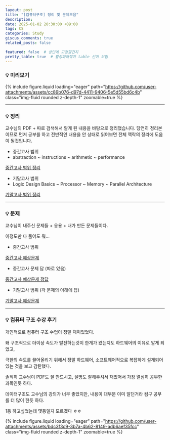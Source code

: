```yaml
---
layout: post
title: "[컴퓨터구조] 정리 및 문제모음"
description:
date: 2025-01-02 20:30:00 +09:00
tags: CS
categories: Study
giscus_comments: true
related_posts: false

featured: false  # 상단에 고정할건지
pretty_table: true  # 활성화해줘야 table 선이 보임
---
```


### 💡 미리보기
{% include figure.liquid loading="eager" path="https://github.com/user-attachments/assets/cc89b076-d97d-4411-9406-5e5d55bd6c4b" class="img-fluid rounded z-depth-1" zoomable=true %} 

---

### 💡 정리

교수님의 PDF + 따로 검색해서 알게 된 내용을 바탕으로 정리했습니다.
당연히 정리본이므로 먼저 공부를 하고 전반적인 내용을 안 상태로 읽어보면 전체 맥락의 정리에 도움이 될것입니다.

- 중간고사 범위
- abstraction ~ instructions ~ arithmetic ~ performance

<a href="{{ '/files/2025-01-01-computer_architecture/CA_mid.pdf' | relative_url }}"> 중간고사 범위 정리 </a>

- 기말고사 범위
- Logic Design Basics ~ Processor ~ Memory ~ Parallel Architecture

<a href="{{ '/files/2025-01-01-computer_architecture/CA_final.pdf' | relative_url }}"> 기말고사 범위 정리 </a>

---

### 💡 문제

교수님이 내주신 문제들 + 응용 + 내가 만든 문제들이다.

이정도만 다 풀어도 뭐...

- 중간고사 범위

<a href="{{ '/files/2025-01-01-computer_architecture/CA_mid_prob.pdf' | relative_url }}"> 중간고사 예상문제 </a>

- 중간고사 문제 답 (따로 있음)

<a href="{{ '/files/2025-01-01-computer_architecture/CA_mid_ans.pdf' | relative_url }}"> 중간고사 예상문제 정답 </a>


- 기말고사 범위 (각 문제의 아래에 답)

<a href="{{ '/files/2025-01-01-computer_architecture/CA_final_prob.pdf' | relative_url }}"> 기말고사 예상문제 </a>



---

### 💡 컴퓨터 구조 수강 후기 

개인적으로 컴퓨터 구조 수업이 정말 재미있었다.

왜 구조적으로 더이상 속도가 발전하는것이 한계가 왔는지도 하드웨어의 이유로 알게 되었고,

극한의 속도를 끌어올리기 위해서 정말 하드웨어, 소프트웨어적으로 복잡하게 설계되어있는 것을 보고 감탄했다.

솔직히 교수님이 PDF도 잘 만드시고, 설명도 잘해주셔서 재밌어서 가장 열심히 공부한 과목인듯 하다.

데이터구조도 교수님의 강의가 너무 좋았지만, 내용이 대부분 이미 알던거라 컴구 공부를 더 많이 한듯 하다.

1등 하고싶었는데 몇등일지 모르겠다 ㅎㅎ

{% include figure.liquid loading="eager" path="https://github.com/user-attachments/assets/bdc3f3c9-3b7a-4b62-8149-adb6aef35fcc" class="img-fluid rounded z-depth-1" zoomable=true %}
